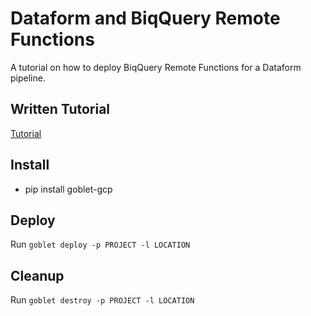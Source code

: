 # Dataform and BiqQuery Remote Functions

A tutorial on how to deploy BiqQuery Remote Functions for a Dataform pipeline.

## Written Tutorial

[Tutorial](https://engineering.premise.com/serverless-data-pipelines-in-gcp-using-dataform-and-bigquery-remote-functions-9ee235d0cb18)

## Install

* pip install goblet-gcp

## Deploy

Run `goblet deploy -p PROJECT -l LOCATION`

## Cleanup

Run `goblet destroy -p PROJECT -l LOCATION`

